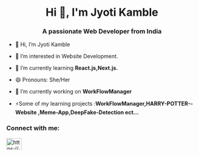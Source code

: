 <h1 align="center">Hi 👋, I'm Jyoti Kamble </h1>

<h3 align="center">A passionate Web Developer from India</h3>

- 👋 Hi, I’m Jyoti Kamble

- 👀 I’m interested in Website Development.

- 🌱 I’m currently learning **React.js,Next.js.**

- 😄 Pronouns: She/Her

- 🔭 I’m currently working on **WorkFlowManager**


- ⚡Some of my learning projects :**WorkFlowManager,HARRY-POTTER--Website ,Meme-App,DeepFake-Detection ect...** 

<h3 align="left">Connect with me:</h3>

<p align="left">

  <a href="https://www.linkedin.com/in/jyoti-kamble-564870366/" target="blank"><img align="center" src="https://raw.githubusercontent.com/rahuldkjain/github-profile-readme-generator/master/src/images/icons/Social/linked-in-alt.svg" alt="https://www.linkedin.com/in/jyoti-kamble-564870366/" height="30" width="40" /></a>





     